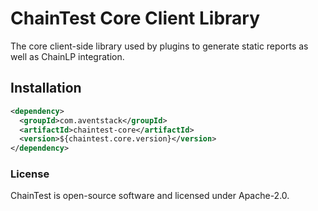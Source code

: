 # ChainTest Core Client Library

The core client-side library used by plugins to generate static reports as well as ChainLP integration.

## Installation

```xml
<dependency>
  <groupId>com.aventstack</groupId>
  <artifactId>chaintest-core</artifactId>
  <version>${chaintest.core.version}</version>
</dependency>
```

### License

ChainTest is open-source software and licensed under Apache-2.0.
